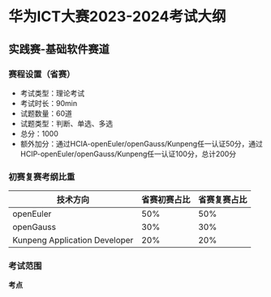 # 华为ICT大赛2023-2024考试大纲
## 实践赛-基础软件赛道

### 赛程设置（省赛）

- 考试类型：理论考试
- 考试时长：90min
- 试题数量：60道
- 试题类型：判断、单选、多选
- 总分：1000
- 额外加分：通过HCIA-openEuler/openGauss/Kunpeng任一认证50分，通过HCIP-openEuler/openGauss/Kunpeng任一认证100分，总计200分

### 初赛复赛考纲比重

|技术方向|省赛初赛占比|省赛复赛占比|
| --- | --- | --- |
|openEuler|50%|50%|
|openGauss|30%|30%|
|Kunpeng Application Developer|20%|20%|

### 考试范围

**考点**

